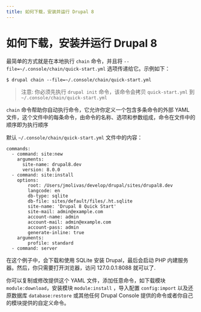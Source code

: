```yaml
---
title: 如何下载，安装并运行 Drupal 8
---
```

# 如何下载，安装并运行 Drupal 8

最简单的方式就是在本地执行 `chain` 命令，并且将 `--file=~/.console/chain/quick-start.yml` 选项传递给它。示例如下：

```
$ drupal chain --file=~/.console/chain/quick-start.yml
```
> 注意: 你必须先执行 `drupal init` 命令，该命令会拷贝 `quick-start.yml` 到 `~/.console/chain/quick-start.yml`

`chain` 命令帮助你自动执行命令，它允许你定义一个包含多条命令的外部 YAML 文件，这个文件中的每条命令，由命令的名称、选项和参数组成，命令在文件中的顺序即为执行顺序

默认 `~/.console/chain/quick-start.yml` 文件中的内容：
```
commands:
  - command: site:new
    arguments:
      site-name: drupal8.dev
      version: 8.0.0
  - command: site:install
    options:
        root: /Users/jmolivas/develop/drupal/sites/drupal8.dev
        langcode: en
        db-type: sqlite
        db-file: sites/default/files/.ht.sqlite
        site-name: 'Drupal 8 Quick Start'
        site-mail: admin@example.com
        account-name: admin
        account-mail: admin@example.com
        account-pass: admin
        generate-inline: true
    arguments:
        profile: standard
  - command: server
```

在这个例子中，会下载和使用 SQLite 安装 Drupal，最后会启动 PHP 内建服务器。然后，你只需要打开浏览器，访问 127.0.0.1:8088 就可以了.

你可以复制或修改提供这个 YAML 文件，添加任意命令，如下载模块 `module:download`，安装模块 `module:install` ，导入配置 `config:import` 以及还原数据库 `database:restore` 或其他任何 Drupal Console 提供的命令或者你自己的模块提供的自定义命令。
